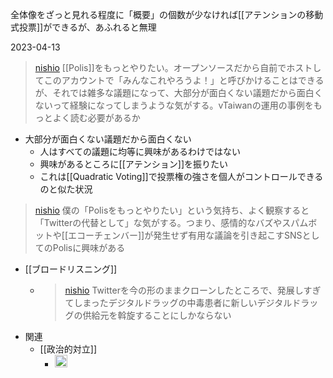 
全体像をざっと見れる程度に「概要」の個数が少なければ[[アテンションの移動式投票]]ができるが、あふれると無理

2023-04-13
> [nishio](https://twitter.com/nishio/status/1646183223968546816) [[Polis]]をもっとやりたい。オープンソースだから自前でホストしてこのアカウントで「みんなこれやろうよ！」と呼びかけることはできるが、それでは雑多な議題になって、大部分が面白くない議題だから面白くないって経験になってしまうような気がする。vTaiwanの運用の事例をもっとよく読む必要があるか
- 大部分が面白くない議題だから面白くない
    - 人はすべての議題に均等に興味があるわけではない
    - 興味があるところに[[アテンション]]を振りたい
    - これは[[Quadratic Voting]]で投票権の強さを個人がコントロールできるのと似た状況

> [nishio](https://twitter.com/nishio/status/1646316706154029061) 僕の「Polisをもっとやりたい」という気持ち、よく観察すると「Twitterの代替として」な気がする。つまり、感情的なバズやスパムボットや[[エコーチェンバー]]が発生せず有用な議論を引き起こすSNSとしてのPolisに興味がある
- [[ブロードリスニング]]
    - > [nishio](https://twitter.com/nishio/status/1646334678557933571) Twitterを今の形のままクローンしたところで、発展しすぎてしまったデジタルドラッグの中毒患者に新しいデジタルドラッグの供給元を斡旋することにしかならない
- 関連
    - [[政治的対立]]
        - <img src='https://scrapbox.io/api/pages/nishio/政治的対立/icon' alt='政治的対立.icon' height="19.5"/>
